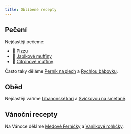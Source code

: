 ```yaml
---
title: Oblíbené recepty
---
```


## Pečení

Nejčastěji pečeme:

- 🍕 [Pizzu](/pečení/ostatní/pizza/)
- 🧁 [Jablkové muffiny](/pečení/muffiny/jablkové-muffiny/)
- 🍋 [Citrónové muffiny](/pečení/muffiny/citronove-muffiny/)

Často taky děláme [Perník na plech](/peceni/buchty/pernik-na-plech/) a [Rychlou bábovku](/peceni/babovky/rychla-babovka/).

## Oběd

Nejčastěji vaříme [Libanonské kari](/obědy/kari/libanonské-kari/) a [Svíčkovou na smetaně](/obědy/omáčky/svíčková-na-smetaně/).

## Vánoční recepty

Na Vánoce děláme [Medové Perníčky](/vánoce/medové-perníčky/) a [Vanilkové rohlíčky](/vánoce/vanilkové-rohlíčky/).
